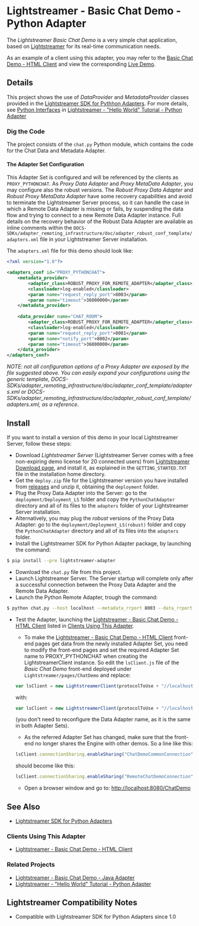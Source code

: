 # Lightstreamer - Basic Chat Demo - Python Adapter #
<!-- START DESCRIPTION lightstreamer-example-chat-adapter-python -->

The *Lightstreamer Basic Chat Demo* is a very simple chat application, based on [Lightstreamer](http://www.lightstreamer.com) for its real-time communication needs.

<!--
This project contains the source code and all the resources needed to deploy on a [Node.js](http://nodejs.org/) instance the Node.js port of the [Lightstreamer - Basic Chat Demo - Java Adapter](https://github.com/Lightstreamer/Lightstreamer-example-Chat-adapter-java).
-->

As an example of a client using this adapter, you may refer to the [Basic Chat Demo - HTML Client](https://github.com/Lightstreamer/Lightstreamer-example-chat-client-javascript) and view the corresponding [Live Demo](http://demos.lightstreamer.com/ChatDemo/).

## Details

This project shows the use of *DataProvider* and *MetadataProvider* classes provided in the [Lightstreamer SDK for Pythhon Adapters](https://github.com/Lightstreamer/Lightstreamer-lib-python-adapter). For more details, see [Python Interfaces](https://github.com/Lightstreamer/Lightstreamer-example-HelloWorld-adapter-python#python-interfaces) in [Lightstreamer - "Hello World" Tutorial - Python Adapter](https://github.com/Lightstreamer/Lightstreamer-example-HelloWorld-adapter-python) 

### Dig the Code

The project consists of the `chat.py` Python module, which contains  the code for the Chat Data and Metadata Adapter.


#### The Adapter Set Configuration
This Adapter Set is configured and will be referenced by the clients as `PROXY_PYTHONCHAT`.
As *Proxy Data Adapter* and *Proxy MetaData Adapter*, you may configure also the robust versions. The *Robust Proxy Data Adapter* and *Robust Proxy MetaData Adapter* have some recovery capabilities and avoid to terminate the Lightstreamer Server process, so it can handle the case in which a Remote Data Adapter is missing or fails, by suspending the data flow and trying to connect to a new Remote Data Adapter instance. Full details on the recovery behavior of the Robust Data Adapter are available as inline comments within the `DOCS-SDKs/adapter_remoting_infrastructure/doc/adapter_robust_conf_template/adapters.xml` file in your Lightstreamer Server installation.

The `adapters.xml` file for this demo should look like:

```xml
<?xml version="1.0"?>

<adapters_conf id="PROXY_PYTHONCHAT">
    <metadata_provider>
        <adapter_class>ROBUST_PROXY_FOR_REMOTE_ADAPTER</adapter_class>
        <classloader>log-enabled</classloader>
        <param name="request_reply_port">8003</param>
        <param name="timeout">36000000</param>
    </metadata_provider>
    
    <data_provider name="CHAT_ROOM">
        <adapter_class>ROBUST_PROXY_FOR_REMOTE_ADAPTER</adapter_class>
        <classloader>log-enabled</classloader>
        <param name="request_reply_port">8001</param>
        <param name="notify_port">8002</param>
        <param name="timeout">36000000</param>
    </data_provider>
</adapters_conf>
```

<i>NOTE: not all configuration options of a Proxy Adapter are exposed by the file suggested above.
You can easily expand your configurations using the generic template, DOCS-SDKs/adapter_remoting_infrastructure/doc/adapter_conf_template/adapters.xml or DOCS-SDKs/adapter_remoting_infrastructure/doc/adapter_robust_conf_template/adapters.xml, as a reference.</i>

<!-- END DESCRIPTION lightstreamer-example-chat-adapter-python -->

## Install
If you want to install a version of this demo in your local Lightstreamer Server, follow these steps:
* Download *Lightstreamer Server* (Lightstreamer Server comes with a free non-expiring demo license for 20 connected users) from [Lightstreamer Download page](http://www.lightstreamer.com/download.htm), and install it, as explained in the `GETTING_STARTED.TXT` file in the installation home directory.
* Get the `deploy.zip` file for the Lightstreamer version you have installed from [releases](https://github.com/Lightstreamer/Lightstreamer-example-chat-adapter-python/releases) and unzip it, obtaining the `deployment` folder.
* Plug the Proxy Data Adapter into the Server: go to the `deployment/Deployment_LS` folder and copy the `PythonChatAdapter` directory and all of its files to the `adapters` folder of your Lightstreamer Server installation.
* Alternatively, you may plug the *robust* versions of the Proxy Data Adapter: go to the `deployment/Deployment_LS(robust)` folder and copy the `PythonChatAdapter` directory and all of its files into the `adapters` folder.
* Install the Lightstreamer SDK for Python Adapter package, by launching the command:

 ```bash
 $ pip install --pre lightstreamer-adapter
 ```
* Download the `chat.py` file from this project.
* Launch Lightstreamer Server. The Server startup will complete only after a successful connection between the Proxy Data Adapter and the Remote Data Adapter.
* Launch the Python  Remote Adapter, trough the command:

 ```bash
 $ python chat.py --host localhost --metadata_rrport 8003 --data_rrport 8001 --data_notifport 8002
 ```
* Test the Adapter, launching the [Lightstreamer - Basic Chat Demo - HTML Client](https://github.com/Lightstreamer/Lightstreamer-example-Chat-client-javascript) listed in [Clients Using This Adapter](#clients-using-this-adapter).
    * To make the [Lightstreamer - Basic Chat Demo - HTML Client](https://github.com/Lightstreamer/Lightstreamer-example-Chat-client-javascript) front-end pages get data from the newly installed Adapter Set, you need to modify the front-end pages and set the required Adapter Set name to PROXY_PYTHONCHAT when creating the LightstreamerClient instance. So edit the `lsClient.js` file of the *Basic Chat Demo* front-end deployed under `Lightstreamer/pages/ChatDemo` and replace:
    
     ```javascript
     var lsClient = new LightstreamerClient(protocolToUse + "//localhost:" + portToUse, "CHAT");
     ```
     with:
     ```javascript
     var lsClient = new LightstreamerClient(protocolToUse + "//localhost:" + portToUse, "PROXY_PYTHONCHAT");
     ```
     (you don't need to reconfigure the Data Adapter name, as it is the same in both Adapter Sets).
    * As the referred Adapter Set has changed, make sure that the front-end no longer shares the Engine with other demos. So a line like this:
     ```javascript
     lsClient.connectionSharing.enableSharing("ChatDemoCommonConnection", "ATTACH", "CREATE");
     ```
     should become like this:
     
     ```javascript
     lsClient.connectionSharing.enableSharing("RemoteChatDemoConnection", "ATTACH", "CREATE");
     ```
    * Open a browser window and go to: [http://localhost:8080/ChatDemo](http://localhost:8080/ChatDemo)

## See Also

*    [Lightstreamer SDK for Python Adapters](https://github.com/Lightstreamer/Lightstreamer-lib-python-adapter)

### Clients Using This Adapter
<!-- START RELATED_ENTRIES -->

*    [Lightstreamer - Basic Chat Demo - HTML Client](https://github.com/Lightstreamer/Lightstreamer-example-Chat-client-javascript)

<!-- END RELATED_ENTRIES -->

### Related Projects

*    [Lightstreamer - Basic Chat Demo - Java Adapter](https://github.com/Lightstreamer/Lightstreamer-example-Chat-adapter-java)
*    [Lightstreamer - "Hello World" Tutorial - Python Adapter](https://github.com/Lightstreamer/Lightstreamer-example-HelloWorld-adapter-python)

## Lightstreamer Compatibility Notes

* Compatible with Lightstreamer SDK for Python Adapters since 1.0
